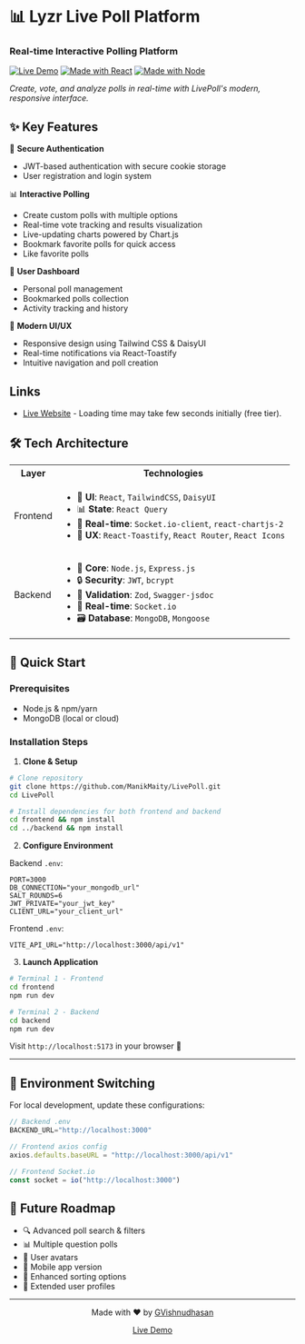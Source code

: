 
# 📊 Lyzr Live Poll Platform

### Real-time Interactive Polling Platform

[![Live Demo](https://img.shields.io/badge/demo-live-green.svg)](https://live-poll-wine.vercel.app/)
[![Made with React](https://img.shields.io/badge/React-20232A?style=flat&logo=react&logoColor=61DAFB)](https://reactjs.org/)
[![Made with Node](https://img.shields.io/badge/Node.js-43853D?style=flat&logo=node.js&logoColor=white)](https://nodejs.org/)

*Create, vote, and analyze polls in real-time with LivePoll's modern, responsive interface.*

## ✨ Key Features

🔐 **Secure Authentication**
- JWT-based authentication with secure cookie storage
- User registration and login system

📊 **Interactive Polling**
- Create custom polls with multiple options
- Real-time vote tracking and results visualization
- Live-updating charts powered by Chart.js
- Bookmark favorite polls for quick access
- Like favorite polls 

👤 **User Dashboard**
- Personal poll management
- Bookmarked polls collection
- Activity tracking and history

🎯 **Modern UI/UX**
- Responsive design using Tailwind CSS & DaisyUI
- Real-time notifications via React-Toastify
- Intuitive navigation and poll creation

## Links

- [Live Website](https://live-poll-wine.vercel.app/) - Loading time may take few seconds initially (free tier).

## 🛠️ Tech Architecture

<table>
<tr>
<th>Layer</th>
<th>Technologies</th>
</tr>
<tr>
<td>Frontend</td>
<td>

- 🎨 **UI**: `React`, `TailwindCSS`, `DaisyUI`
- 📊 **State**: `React Query`
- 🔄 **Real-time**: `Socket.io-client`, `react-chartjs-2`
- 🎯 **UX**: `React-Toastify`, `React Router`, `React Icons`

</td>
</tr>
<tr>
<td>Backend</td>
<td>

- 🚀 **Core**: `Node.js`, `Express.js`
- 🔒 **Security**: `JWT`, `bcrypt`
- 📝 **Validation**: `Zod`, `Swagger-jsdoc`
- 🔄 **Real-time**: `Socket.io`
- 🗃️ **Database**: `MongoDB`, `Mongoose`

</td>
</tr>
</table>

## 🚀 Quick Start

### Prerequisites
- Node.js & npm/yarn
- MongoDB (local or cloud)

### Installation Steps

1. **Clone & Setup**
```bash
# Clone repository
git clone https://github.com/ManikMaity/LivePoll.git
cd LivePoll

# Install dependencies for both frontend and backend
cd frontend && npm install
cd ../backend && npm install
```

2. **Configure Environment**

Backend `.env`:
```env
PORT=3000
DB_CONNECTION="your_mongodb_url"
SALT_ROUNDS=6
JWT_PRIVATE="your_jwt_key"
CLIENT_URL="your_client_url"
```

Frontend `.env`:
```env
VITE_API_URL="http://localhost:3000/api/v1"
```

3. **Launch Application**

```bash
# Terminal 1 - Frontend
cd frontend
npm run dev

# Terminal 2 - Backend
cd backend
npm run dev
```

Visit `http://localhost:5173` in your browser 🚀

---

## 🔄 Environment Switching

For local development, update these configurations:

```javascript
// Backend .env
BACKEND_URL="http://localhost:3000"

// Frontend axios config
axios.defaults.baseURL = "http://localhost:3000/api/v1"

// Frontend Socket.io
const socket = io("http://localhost:3000")
```

## 🌟 Future Roadmap

- 🔍 Advanced poll search & filters
- 📊 Multiple question polls
- 🎨 User avatars
- 📱 Mobile app version
- 🔄 Enhanced sorting options
- 👤 Extended user profiles

---

<div align="center">

Made with ❤️ by [GVishnudhasan](https://github.com/GVishnudhasan)

[Live Demo](https://live-poll-wine.vercel.app/)

</div>